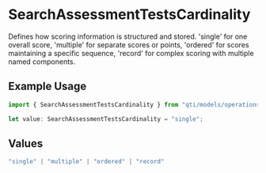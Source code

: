 # SearchAssessmentTestsCardinality

Defines how scoring information is structured and stored. 'single' for one overall score, 'multiple' for separate scores or points, 'ordered' for scores maintaining a specific sequence, 'record' for complex scoring with multiple named components.

## Example Usage

```typescript
import { SearchAssessmentTestsCardinality } from "qti/models/operations";

let value: SearchAssessmentTestsCardinality = "single";
```

## Values

```typescript
"single" | "multiple" | "ordered" | "record"
```